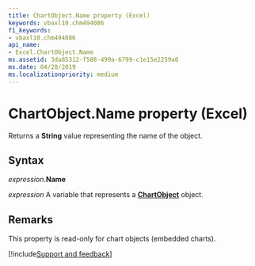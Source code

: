 ```yaml
---
title: ChartObject.Name property (Excel)
keywords: vbaxl10.chm494086
f1_keywords:
- vbaxl10.chm494086
api_name:
- Excel.ChartObject.Name
ms.assetid: 3da85312-f508-499a-6799-c1e15e2259a0
ms.date: 04/20/2019
ms.localizationpriority: medium
---
```



# ChartObject.Name property (Excel)

Returns a **String** value representing the name of the object.


## Syntax

_expression_.**Name**

_expression_ A variable that represents a **[ChartObject](Excel.ChartObject.md)** object.


## Remarks

This property is read-only for chart objects (embedded charts).




[!include[Support and feedback](~/includes/feedback-boilerplate.md)]